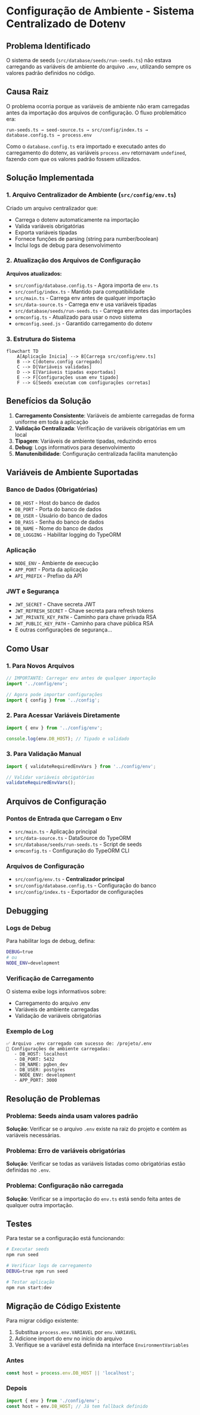 # Configuração de Ambiente - Sistema Centralizado de Dotenv

## Problema Identificado

O sistema de seeds (`src/database/seeds/run-seeds.ts`) não estava carregando as variáveis de ambiente do arquivo `.env`, utilizando sempre os valores padrão definidos no código.

## Causa Raiz

O problema ocorria porque as variáveis de ambiente não eram carregadas antes da importação dos arquivos de configuração. O fluxo problemático era:

```
run-seeds.ts → seed-source.ts → src/config/index.ts → database.config.ts → process.env
```

Como o `database.config.ts` era importado e executado antes do carregamento do dotenv, as variáveis `process.env` retornavam `undefined`, fazendo com que os valores padrão fossem utilizados.

## Solução Implementada

### 1. Arquivo Centralizador de Ambiente (`src/config/env.ts`)

Criado um arquivo centralizador que:
- Carrega o dotenv automaticamente na importação
- Valida variáveis obrigatórias
- Exporta variáveis tipadas
- Fornece funções de parsing (string para number/boolean)
- Inclui logs de debug para desenvolvimento

### 2. Atualização dos Arquivos de Configuração

**Arquivos atualizados:**
- `src/config/database.config.ts` - Agora importa de `env.ts`
- `src/config/index.ts` - Mantido para compatibilidade
- `src/main.ts` - Carrega env antes de qualquer importação
- `src/data-source.ts` - Carrega env e usa variáveis tipadas
- `src/database/seeds/run-seeds.ts` - Carrega env antes das importações
- `ormconfig.ts` - Atualizado para usar o novo sistema
- `ormconfig.seed.js` - Garantido carregamento do dotenv

### 3. Estrutura do Sistema

```mermaid
flowchart TD
    A[Aplicação Inicia] --> B[Carrega src/config/env.ts]
    B --> C[dotenv.config carregado]
    C --> D[Variáveis validadas]
    D --> E[Variáveis tipadas exportadas]
    E --> F[Configurações usam env tipado]
    F --> G[Seeds executam com configurações corretas]
```

## Benefícios da Solução

1. **Carregamento Consistente**: Variáveis de ambiente carregadas de forma uniforme em toda a aplicação
2. **Validação Centralizada**: Verificação de variáveis obrigatórias em um local
3. **Tipagem**: Variáveis de ambiente tipadas, reduzindo erros
4. **Debug**: Logs informativos para desenvolvimento
5. **Manutenibilidade**: Configuração centralizada facilita manutenção

## Variáveis de Ambiente Suportadas

### Banco de Dados (Obrigatórias)
- `DB_HOST` - Host do banco de dados
- `DB_PORT` - Porta do banco de dados
- `DB_USER` - Usuário do banco de dados
- `DB_PASS` - Senha do banco de dados
- `DB_NAME` - Nome do banco de dados
- `DB_LOGGING` - Habilitar logging do TypeORM

### Aplicação
- `NODE_ENV` - Ambiente de execução
- `APP_PORT` - Porta da aplicação
- `API_PREFIX` - Prefixo da API

### JWT e Segurança
- `JWT_SECRET` - Chave secreta JWT
- `JWT_REFRESH_SECRET` - Chave secreta para refresh tokens
- `JWT_PRIVATE_KEY_PATH` - Caminho para chave privada RSA
- `JWT_PUBLIC_KEY_PATH` - Caminho para chave pública RSA
- E outras configurações de segurança...

## Como Usar

### 1. Para Novos Arquivos
```typescript
// IMPORTANTE: Carregar env antes de qualquer importação
import '../config/env';

// Agora pode importar configurações
import { config } from '../config';
```

### 2. Para Acessar Variáveis Diretamente
```typescript
import { env } from '../config/env';

console.log(env.DB_HOST); // Tipado e validado
```

### 3. Para Validação Manual
```typescript
import { validateRequiredEnvVars } from '../config/env';

// Validar variáveis obrigatórias
validateRequiredEnvVars();
```

## Arquivos de Configuração

### Pontos de Entrada que Carregam o Env
- `src/main.ts` - Aplicação principal
- `src/data-source.ts` - DataSource do TypeORM
- `src/database/seeds/run-seeds.ts` - Script de seeds
- `ormconfig.ts` - Configuração do TypeORM CLI

### Arquivos de Configuração
- `src/config/env.ts` - **Centralizador principal**
- `src/config/database.config.ts` - Configuração do banco
- `src/config/index.ts` - Exportador de configurações

## Debugging

### Logs de Debug
Para habilitar logs de debug, defina:
```bash
DEBUG=true
# ou
NODE_ENV=development
```

### Verificação de Carregamento
O sistema exibe logs informativos sobre:
- Carregamento do arquivo .env
- Variáveis de ambiente carregadas
- Validação de variáveis obrigatórias

### Exemplo de Log
```
✅ Arquivo .env carregado com sucesso de: /projeto/.env
🔧 Configurações de ambiente carregadas:
   - DB_HOST: localhost
   - DB_PORT: 5432
   - DB_NAME: pgben_dev
   - DB_USER: postgres
   - NODE_ENV: development
   - APP_PORT: 3000
```

## Resolução de Problemas

### Problema: Seeds ainda usam valores padrão
**Solução**: Verificar se o arquivo `.env` existe na raiz do projeto e contém as variáveis necessárias.

### Problema: Erro de variáveis obrigatórias
**Solução**: Verificar se todas as variáveis listadas como obrigatórias estão definidas no `.env`.

### Problema: Configuração não carregada
**Solução**: Verificar se a importação do `env.ts` está sendo feita antes de qualquer outra importação.

## Testes

Para testar se a configuração está funcionando:

```bash
# Executar seeds
npm run seed

# Verificar logs de carregamento
DEBUG=true npm run seed

# Testar aplicação
npm run start:dev
```

## Migração de Código Existente

Para migrar código existente:

1. Substitua `process.env.VARIAVEL` por `env.VARIAVEL`
2. Adicione import do env no início do arquivo
3. Verifique se a variável está definida na interface `EnvironmentVariables`

### Antes
```typescript
const host = process.env.DB_HOST || 'localhost';
```

### Depois
```typescript
import { env } from './config/env';
const host = env.DB_HOST; // Já tem fallback definido

